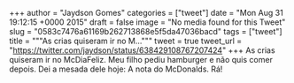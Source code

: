 
+++
author = "Jaydson Gomes"
categories = ["tweet"]
date = "Mon Aug 31 19:12:15 +0000 2015"
draft = false
image = "No media found for this Tweet"
slug = "0583c7476a61169b262713868e5f5da47036bacd"
tags = ["tweet"]
title = """As crias quiseram ir no M..."""
tweet = true
tweet_url = "https://twitter.com/jaydson/status/638429108767207424"
+++
As crias quiseram ir no McDiaFeliz. Meu filho pediu hamburger e não quis comer depois. Dei a mesada dele hoje: A nota do McDonalds. Rá!
